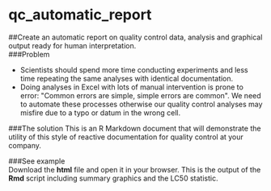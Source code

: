 # qc_automatic_report
##Create an automatic report on quality control data, analysis and graphical output ready for human interpretation.  
###Problem
* Scientists should spend more time conducting experiments and less time repeating the same analyses with identical documentation.  
* Doing analyses in Excel with lots of manual intervention is prone to error: "Common errors are simple, simple errors are common". We need to automate these processes otherwise our quality control analyses may misfire due to a typo or datum in the wrong cell.

###The solution
This is an R Markdown document that will demonstrate the utility of this style of reactive documentation for quality control at your company.

###See example  
Download the **html** file and open it in your browser. This is the output of the **Rmd** script including summary graphics and the LC50 statistic.
